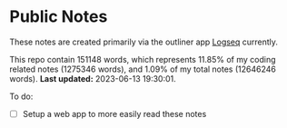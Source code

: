 # Public Notes

These notes are created primarily via the outliner app [Logseq](https://github.com/logseq/logseq) currently.

This repo contain 151148 words, which represents 11.85% of my coding related notes (1275346 words), and 1.09% of my total notes (12646246 words). **Last updated:** 2023-06-13 19:30:01. 

To do:

- [ ] Setup a web app to more easily read these notes
